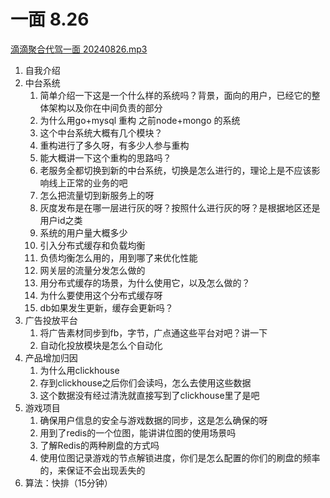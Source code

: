 # 一面 8.26
[滴滴聚合代驾一面 20240826.mp3](https://www.yuque.com/attachments/yuque/0/2024/mp3/22219483/1724683247946-e66c92ad-0966-409e-885d-b848846bb376.mp3?_lake_card=%7B%22src%22%3A%22https%3A%2F%2Fwww.yuque.com%2Fattachments%2Fyuque%2F0%2F2024%2Fmp3%2F22219483%2F1724683247946-e66c92ad-0966-409e-885d-b848846bb376.mp3%22%2C%22name%22%3A%22%E6%BB%B4%E6%BB%B4%E8%81%9A%E5%90%88%E4%BB%A3%E9%A9%BE%E4%B8%80%E9%9D%A2%2020240826.mp3%22%2C%22size%22%3A126755405%2C%22ext%22%3A%22mp3%22%2C%22source%22%3A%22%22%2C%22status%22%3A%22done%22%2C%22download%22%3Atrue%2C%22taskId%22%3A%22u8d632965-63a0-49d4-8455-61744441e4a%22%2C%22taskType%22%3A%22upload%22%2C%22type%22%3A%22audio%2Fmpeg%22%2C%22__spacing%22%3A%22both%22%2C%22mode%22%3A%22title%22%2C%22id%22%3A%22ua147d446%22%2C%22margin%22%3A%7B%22top%22%3Atrue%2C%22bottom%22%3Atrue%7D%2C%22card%22%3A%22file%22%7D)

1. 自我介绍
2. 中台系统
   1. 简单介绍一下这是一个什么样的系统吗？背景，面向的用户，已经它的整体架构以及你在中间负责的部分
   2. 为什么用go+mysql 重构 之前node+mongo 的系统
   3. 这个中台系统大概有几个模块？
   4. 重构进行了多久呀，有多少人参与重构
   5. 能大概讲一下这个重构的思路吗？
   6. 老服务全都切换到新的中台系统，切换是怎么进行的，理论上是不应该影响线上正常的业务的吧
   7. 怎么把流量切到新服务上的呀
   8. 灰度发布是在哪一层进行灰的呀？按照什么进行灰的呀？是根据地区还是用户id之类
   9. 系统的用户量大概多少
   10. 引入分布式缓存和负载均衡
      1. 负债均衡怎么用的，用到哪了来优化性能
      2. 网关层的流量分发怎么做的
      3. 用分布式缓存的场景，为什么使用它，以及怎么做的？
      4. 为什么要使用这个分布式缓存呀
      5. db如果发生更新，缓存会更新吗？
3. 广告投放平台
   1. 将广告素材同步到fb，字节，广点通这些平台对吧？讲一下
   2. 自动化投放模块是怎么个自动化
4. 产品增加归因
   1. 为什么用clickhouse
   2. 存到clickhouse之后你们会读吗，怎么去使用这些数据
   3. 这个数据没有经过清洗就直接写到了clickhouse里了是吧
5. 游戏项目
   1. 确保用户信息的安全与游戏数据的同步，这是怎么确保的呀
   2. 用到了redis的一个位图，能讲讲位图的使用场景吗
   3. 了解Redis的两种刷盘的方式吗
   4. 使用位图记录游戏的节点解锁进度，你们是怎么配置的你们的刷盘的频率的，来保证不会出现丢失的
6. 算法：快排（15分钟）
